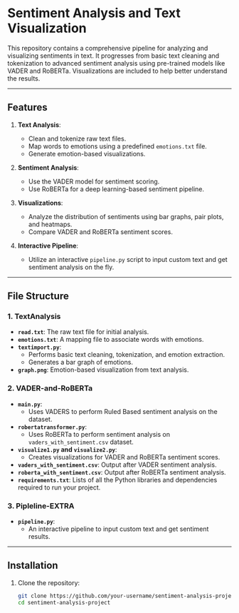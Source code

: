 # Sentiment Analysis and Text Visualization

This repository contains a comprehensive pipeline for analyzing and visualizing sentiments in text. It progresses from basic text cleaning and tokenization to advanced sentiment analysis using pre-trained models like VADER and RoBERTa. Visualizations are included to help better understand the results.

---

## Features

1. **Text Analysis**: 
   - Clean and tokenize raw text files.
   - Map words to emotions using a predefined `emotions.txt` file.
   - Generate emotion-based visualizations.

2. **Sentiment Analysis**:
   - Use the VADER model for sentiment scoring.
   - Use RoBERTa for a deep learning-based sentiment pipeline.

3. **Visualizations**:
   - Analyze the distribution of sentiments using bar graphs, pair plots, and heatmaps.
   - Compare VADER and RoBERTa sentiment scores.

4. **Interactive Pipeline**:
   - Utilize an interactive `pipeline.py` script to input custom text and get sentiment analysis on the fly.

---

## File Structure

### 1. TextAnalysis
- **`read.txt`**: The raw text file for initial analysis.
- **`emotions.txt`**: A mapping file to associate words with emotions.
- **`textimport.py`**:
  - Performs basic text cleaning, tokenization, and emotion extraction.
  - Generates a bar graph of emotions.
- **`graph.png`**: Emotion-based visualization from text analysis.

### 2. VADER-and-RoBERTa
- **`main.py`**: 
  - Uses VADERS to perform Ruled Based sentiment analysis on the dataset.
- **`robertatransformer.py`**: 
  - Uses RoBERTa to perform sentiment analysis on `vaders_with_sentiment.csv` dataset.
- **`visualize1.py` and `visualize2.py`**: 
  - Creates visualizations for VADER and RoBERTa sentiment scores.
- **`vaders_with_sentiment.csv`**: Output after VADER sentiment analysis.
- **`roberta_with_sentiment.csv`**: Output after RoBERTa sentiment analysis.
- **`requirements.txt`**: Lists of all the Python libraries and dependencies required to run your project.

### 3. Pipleline-EXTRA
- **`pipeline.py`**: 
  - An interactive pipeline to input custom text and get sentiment results.

---

## Installation

1. Clone the repository:
   ```bash
   git clone https://github.com/your-username/sentiment-analysis-project.git
   cd sentiment-analysis-project
